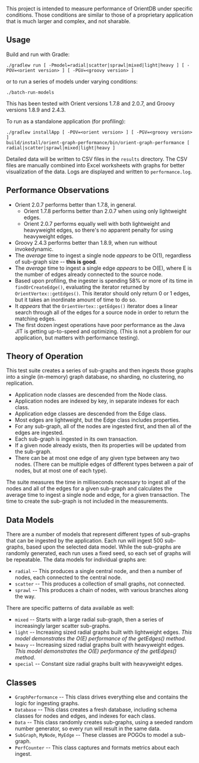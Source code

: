 This project is intended to measure performance of OrientDB under specific conditions. Those conditions are similar to those of a proprietary application that is much larger and complex, and not sharable.

## Usage

Build and run with Gradle:

    ./gradlew run [ -Pmodel=radial|scatter|sprawl|mixed|light|heavy ] [ -POV=<orient version> ] [ -PGV=<groovy version> ] 

or to run a series of models under varying conditions:

    ./batch-run-models

This has been tested with Orient versions 1.7.8 and 2.0.7, and Groovy versions 1.8.9 and 2.4.3.

To run as a standalone application (for profiling):

    ./gradlew installApp [ -POV=<orient version> ] [ -PGV=<groovy version> ]
    build/install/orient-graph-performance/bin/orient-graph-performance [ radial|scatter|sprawl|mixed|light|heavy ]

Detailed data will be written to CSV files in the `results` directory.  The CSV files are manually combined into 
Excel worksheets with graphs for better visualization of the data. Logs are displayed and written to `performance.log`.

## Performance Observations

- Orient 2.0.7 performs better than 1.7.8, in general.
  - Orient 1.7.8 performs better than 2.0.7 when using only lightweight edges.
  - Orient 2.0.7 performs equally well with both lightweight and heavyweight edges, so there's no apparent penalty for using heavyweight edges.
- Groovy 2.4.3 performs better than 1.8.9, when run without invokedynamic.
- The *average* time to ingest a single node *appears* to be O(1), regardless of sub-graph size -- **this is good**.
- The *average* time to ingest a single edge *appears* to be O(E), where E is the number of edges already connected to the source node.
- Based upon profiling, the ingester is spending 58% or more of its time in `findOrCreateEdge()`, 
  evaluating the iterator returned by `OrientVertex::getEdges()`. This iterator should only return 
  0 or 1 edges, but it takes an inordinate amount of time to do so. 
- It *appears* that the `OrientVertex::getEdges()` iterator does a linear search through all of the edges for a source node in order to return the matching edges.
- The first dozen ingest operations have poor performance as the Java JIT is getting up-to-speed and optimizing. (This is not a problem for our application, but matters with performance testing).

## Theory of Operation

This test suite creates a series of sub-graphs and then ingests those graphs 
into a single (in-memory) graph database, no sharding, no clustering, no replication.

- Application node classes are descended from the Node class.
- Application nodes are indexed by key, in separate indexes for each class.
- Application edge classes are descended from the Edge class.
- Most edges are lightweight, but the Edge class includes properties.
- For any sub-graph, all of the nodes are ingested first, and then all of the edges are ingested.
- Each sub-graph is ingested in its own transaction.
- If a given node already exists, then its properties will be updated from the sub-graph.
- There can be at most one edge of any given type between any two nodes. 
  (There can be multiple edges of different types between a pair of nodes, but at most one of each type).

The suite measures the time in milliseconds necessary to ingest all of the nodes and 
all of the edges for a given sub-graph and calculates the average time to ingest 
a single node and edge, for a given transaction. The time to create the sub-graph is not included in the measurements.

## Data Models

There are a number of models that represent different types of sub-graphs that can be ingested by the application. Each run will ingest 500 sub-graphs, based upon the selected data model. While the sub-graphs are randomly generated, each run uses a fixed seed, so each set of graphs will be repeatable. The data models for individual graphs are:

- `radial` -- This produces a single central node, and then a number of nodes, each connected to the central node.
- `scatter` -- This produces a collection of small graphs, not connected.
- `sprawl` -- This produces a chain of nodes, with various branches along the way.
 
 There are specific patterns of data available as well:
 
- `mixed` -- Starts with a large radial sub-graph, then a series of increasingly larger scatter sub-graphs.
- `light` -- Increasing sized radial graphs built with lightweight edges. *This model demonstrates the O(E) performance of the getEdges() method*.
- `heavy` -- Increasing sized radial graphs built with heavyweight edges. *This model demonstrates the O(E) performance of the getEdges() method*.
- `special` -- Constant size radial graphs built with heavyweight edges.

## Classes

- `GraphPerformance` -- This class drives everything else and contains the logic for ingesting graphs.
- `Database` -- This class creates a fresh database, including schema classes for nodes and edges, and indexes for each class.
- `Data` -- This class randomly creates sub-graphs, using a seeded random number generator, so every run will result in the same data.
- `SubGraph`, `MyNode`, `MyEdge` -- These classes are POGOs to model a sub-graph.
- `PerfCounter` -- This class captures and formats metrics about each ingest.
    